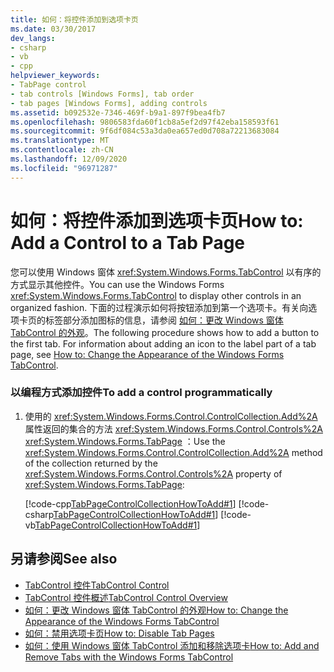 ```yaml
---
title: 如何：将控件添加到选项卡页
ms.date: 03/30/2017
dev_langs:
- csharp
- vb
- cpp
helpviewer_keywords:
- TabPage control
- tab controls [Windows Forms], tab order
- tab pages [Windows Forms], adding controls
ms.assetid: b092532e-7346-469f-b9a1-897f9bea4fb7
ms.openlocfilehash: 9806583fda60f1cb8a5ef2d97f42eba158593f61
ms.sourcegitcommit: 9f6df084c53a3da0ea657ed0d708a72213683084
ms.translationtype: MT
ms.contentlocale: zh-CN
ms.lasthandoff: 12/09/2020
ms.locfileid: "96971287"
---
```

# <a name="how-to-add-a-control-to-a-tab-page"></a><span data-ttu-id="882c7-102">如何：将控件添加到选项卡页</span><span class="sxs-lookup"><span data-stu-id="882c7-102">How to: Add a Control to a Tab Page</span></span>
<span data-ttu-id="882c7-103">您可以使用 Windows 窗体 <xref:System.Windows.Forms.TabControl> 以有序的方式显示其他控件。</span><span class="sxs-lookup"><span data-stu-id="882c7-103">You can use the Windows Forms <xref:System.Windows.Forms.TabControl> to display other controls in an organized fashion.</span></span> <span data-ttu-id="882c7-104">下面的过程演示如何将按钮添加到第一个选项卡。有关向选项卡页的标签部分添加图标的信息，请参阅 [如何：更改 Windows 窗体 TabControl 的外观](how-to-change-the-appearance-of-the-windows-forms-tabcontrol.md)。</span><span class="sxs-lookup"><span data-stu-id="882c7-104">The following procedure shows how to add a button to the first tab. For information about adding an icon to the label part of a tab page, see [How to: Change the Appearance of the Windows Forms TabControl](how-to-change-the-appearance-of-the-windows-forms-tabcontrol.md).</span></span>  
  
### <a name="to-add-a-control-programmatically"></a><span data-ttu-id="882c7-105">以编程方式添加控件</span><span class="sxs-lookup"><span data-stu-id="882c7-105">To add a control programmatically</span></span>  
  
1. <span data-ttu-id="882c7-106">使用的 <xref:System.Windows.Forms.Control.ControlCollection.Add%2A> 属性返回的集合的方法 <xref:System.Windows.Forms.Control.Controls%2A> <xref:System.Windows.Forms.TabPage> ：</span><span class="sxs-lookup"><span data-stu-id="882c7-106">Use the <xref:System.Windows.Forms.Control.ControlCollection.Add%2A> method of the collection returned by the <xref:System.Windows.Forms.Control.Controls%2A> property of <xref:System.Windows.Forms.TabPage>:</span></span>  
  
     [!code-cpp[TabPageControlCollectionHowToAdd#1](~/samples/snippets/cpp/VS_Snippets_Winforms/tabpagecontrolcollectionhowtoadd/cpp/add.cpp#1)]
     [!code-csharp[TabPageControlCollectionHowToAdd#1](~/samples/snippets/csharp/VS_Snippets_Winforms/tabpagecontrolcollectionhowtoadd/cs/add.cs#1)]
     [!code-vb[TabPageControlCollectionHowToAdd#1](~/samples/snippets/visualbasic/VS_Snippets_Winforms/tabpagecontrolcollectionhowtoadd/vb/add.vb#1)]  
  
## <a name="see-also"></a><span data-ttu-id="882c7-107">另请参阅</span><span class="sxs-lookup"><span data-stu-id="882c7-107">See also</span></span>

- [<span data-ttu-id="882c7-108">TabControl 控件</span><span class="sxs-lookup"><span data-stu-id="882c7-108">TabControl Control</span></span>](tabcontrol-control-windows-forms.md)
- [<span data-ttu-id="882c7-109">TabControl 控件概述</span><span class="sxs-lookup"><span data-stu-id="882c7-109">TabControl Control Overview</span></span>](tabcontrol-control-overview-windows-forms.md)
- [<span data-ttu-id="882c7-110">如何：更改 Windows 窗体 TabControl 的外观</span><span class="sxs-lookup"><span data-stu-id="882c7-110">How to: Change the Appearance of the Windows Forms TabControl</span></span>](how-to-change-the-appearance-of-the-windows-forms-tabcontrol.md)
- [<span data-ttu-id="882c7-111">如何：禁用选项卡页</span><span class="sxs-lookup"><span data-stu-id="882c7-111">How to: Disable Tab Pages</span></span>](how-to-disable-tab-pages.md)
- [<span data-ttu-id="882c7-112">如何：使用 Windows 窗体 TabControl 添加和移除选项卡</span><span class="sxs-lookup"><span data-stu-id="882c7-112">How to: Add and Remove Tabs with the Windows Forms TabControl</span></span>](how-to-add-and-remove-tabs-with-the-windows-forms-tabcontrol.md)
